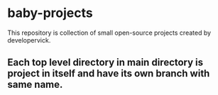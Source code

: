 # baby-projects
This repository is collection of small open-source projects created by developervick.

## Each top level directory in main directory is project in itself and have its own branch with same name.
